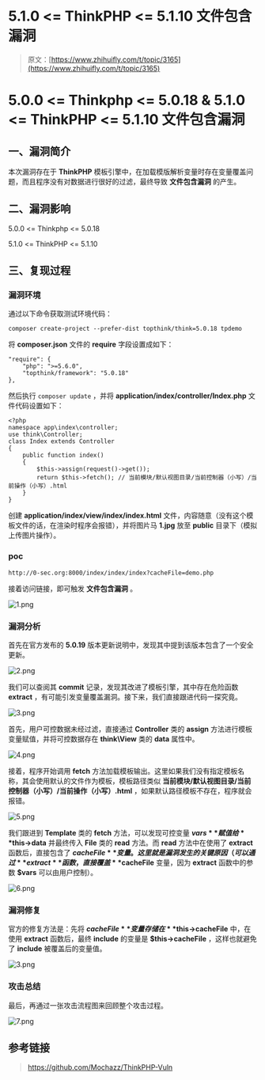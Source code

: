 # 5.1.0 <= ThinkPHP <= 5.1.10 文件包含漏洞

> 原文：[https://www.zhihuifly.com/t/topic/3165](https://www.zhihuifly.com/t/topic/3165)

# 5.0.0 <= Thinkphp <= 5.0.18 & 5.1.0 <= ThinkPHP <= 5.1.10 文件包含漏洞

## 一、漏洞简介

本次漏洞存在于 **ThinkPHP** 模板引擎中，在加载模版解析变量时存在变量覆盖问题，而且程序没有对数据进行很好的过滤，最终导致 **文件包含漏洞** 的产生。

## 二、漏洞影响

5.0.0 <= Thinkphp <= 5.0.18

5.1.0 <= ThinkPHP <= 5.1.10

## 三、复现过程

### 漏洞环境

通过以下命令获取测试环境代码：

```
composer create-project --prefer-dist topthink/think=5.0.18 tpdemo 
```

将 **composer.json** 文件的 **require** 字段设置成如下：

```
"require": {
    "php": ">=5.6.0",
    "topthink/framework": "5.0.18"
}, 
```

然后执行 `composer update` ，并将 **application/index/controller/Index.php** 文件代码设置如下：

```
<?php
namespace app\index\controller;
use think\Controller;
class Index extends Controller
{
    public function index()
    {
        $this->assign(request()->get());
        return $this->fetch(); // 当前模块/默认视图目录/当前控制器（小写）/当前操作（小写）.html
    }
} 
```

创建 **application/index/view/index/index.html** 文件，内容随意（没有这个模板文件的话，在渲染时程序会报错），并将图片马 **1.jpg** 放至 **public** 目录下（模拟上传图片操作）。

### poc

```
http://0-sec.org:8000/index/index/index?cacheFile=demo.php 
```

接着访问链接，即可触发 **文件包含漏洞** 。

![1.png](img/f59c6e45cff101002e22e2e6f07faac0.png)

### 漏洞分析

首先在官方发布的 **5.0.19** 版本更新说明中，发现其中提到该版本包含了一个安全更新。

![2.png](img/cb32343b4c3713dd0065e880a0e80d4a.png)

我们可以查阅其 **commit** 记录，发现其改进了模板引擎，其中存在危险函数 **extract** ，有可能引发变量覆盖漏洞。接下来，我们直接跟进代码一探究竟。

![3.png](img/e9865696237366d6ed50aadb462c518d.png)

首先，用户可控数据未经过滤，直接通过 **Controller** 类的 **assign** 方法进行模板变量赋值，并将可控数据存在 **think\View** 类的 **data** 属性中。

![4.png](img/089e38cfce9c4d76c9898e0f1663d392.png)

接着，程序开始调用 **fetch** 方法加载模板输出。这里如果我们没有指定模板名称，其会使用默认的文件作为模板，模板路径类似 **当前模块/默认视图目录/当前控制器（小写）/当前操作（小写）.html** ，如果默认路径模板不存在，程序就会报错。

![5.png](img/20dfcdf9f7f70090bb22d7647862b204.png)

我们跟进到 **Template** 类的 **fetch** 方法，可以发现可控变量 **$vars** 赋值给 **$this->data** 并最终传入 **File** 类的 **read** 方法。而 **read** 方法中在使用了 **extract** 函数后，直接包含了 **$cacheFile** 变量。这里就是漏洞发生的关键原因（可以通过 **extract** 函数，直接覆盖 **$cacheFile** 变量，因为 **extract** 函数中的参数 **$vars** 可以由用户控制）。

![6.png](img/c9995cbfd8193ea8a1299223815ce2e4.png)

### 漏洞修复

官方的修复方法是：先将 **$cacheFile** 变量存储在 **$this->cacheFile** 中，在使用 **extract** 函数后，最终 **include** 的变量是 **$this->cacheFile** ，这样也就避免了 **include** 被覆盖后的变量值。

![3.png](img/e9865696237366d6ed50aadb462c518d.png)

### 攻击总结

最后，再通过一张攻击流程图来回顾整个攻击过程。

![7.png](img/44fc9e475e1b146a80511a740783b9c9.png)

## 参考链接

> https://github.com/Mochazz/ThinkPHP-Vuln